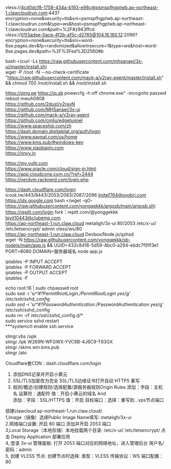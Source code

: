 vless://4cd0dcf8-1758-434a-b193-e98c@psmspfhgptwb.ap-northeast-1.clawcloudrun.com:443?encryption=none&security=tls&sni=psmspfhgptwb.ap-northeast-1.clawcloudrun.com&type=ws&host=psmspfhgptwb.ap-northeast-1.clawcloudrun.com&path=%2F#z943ffcd  
vless://01f3adee-0ace-4f2b-af5c-d2765@104.16.160.12:2096?encryption=none&security=tls&sni=word-6se.pages.dev&fp=randomized&allowInsecure=1&type=ws&host=word-6se.pages.dev&path=%2F%3Fed%3D2560#b  

bash <(curl -Ls https://raw.githubusercontent.com/mhsanaei/3x-ui/master/install.sh)         
wget -P /root -N --no-check-certificate "https://raw.githubusercontent.com/mack-a/v2ray-agent/master/install.sh" && chmod 700 /root/install.sh && /root/install.sh 

https://ping.pe  https://ip.sb  powercfg -h off chrome.exe" -incognito    passwd  reboot  mwuh0808   
https://github.com/2dust/v2rayN  
https://github.com/MHSanaei/3x-ui     
https://github.com/mack-a/v2ray-agent      
https://github.com/cmliu/edgetunnel    
https://www.spaceship.com/zh     
https://dash.domain.digitalplat.org/auth/login    
https://www.paypal.com/us/home    
https://www.kms.pub/#windows-key    
https://www.xiaobaotv.com    
https://nnyy.in    

https://my.vultr.com   
https://www.oracle.com/cloud/sign-in.html      
https://app.cloudcone.com.cn/?ref=2444    
https://nerdvm.racknerd.com/login.php    

https://dash.cloudflare.com/login     icook.tw/443/8443/2053/2083/2087/2096  linitef764@ovobri.com   
https://idx.google.com      bash <(wget -qO- https://raw.githubusercontent.com/yonggekkk/argosb/main/argosb.sh)  
https://replit.com/login      fork：replit.com/@yonggekkk           bivit10443@clubemp.com  
https://ap-northeast-1.run.claw.cloud   metaligh/3x-ui   80/2053  /etc/x-ui/  /etc/letsencrypt/  admin  vless/ws/80  
https://ap-northeast-1.run.claw.cloud   Devbox/Node.js/qzhsd   
wget -N https://raw.githubusercontent.com/yonggekkk/sb-nodejs/main/app.js && UUID=432c8416-5d59-4bc0-a294-ebdc7f91f3e1 PORT=8080 DOMAIN=服务器域名 node app.js   

iptables -P INPUT ACCEPT   
iptables -P FORWARD ACCEPT   
iptables -P OUTPUT ACCEPT  
iptables -F   

echo root:16  | sudo chpasswd root  
sudo sed -i 's/^#\?PermitRootLogin.*/PermitRootLogin yes/g' /etc/ssh/sshd_config  
sudo sed -i 's/^#\?PasswordAuthentication.*/PasswordAuthentication yes/g' /etc/ssh/sshd_config   
sudo rm -rf /etc/ssh/sshd_config.d/*   
sudo service sshd restart   
***systemctl enable ssh.service  

slmgr.vbs /upk  
slmgr /ipk W269N-WFGWX-YVC9B-4J6C9-T83GX  
slmgr /skms win.kms.pub  
slmgr /ato  

Cloudflare套CDN：dash.cloudflare.com/login  
1. 添加DNS记录并开启小黄云
2. SSL/TLS加密改为完全   SSL/TLS边缘证书打开自动 HTTPS 重写
3. 规则/概述/创建规则/选择配置/源服务器规则Origin Rules
添加：字段：主机名   运算符：通配符   值：开启小黄云的域名  And  
添加：字段：SSL/HTTPS    值：开启
目标端口：选择：重写到...vps节点端口

搭建clawcloud     ap-northeast-1.run.claw.cloud/  
1,Image（镜像）选择Public    Image Name填写:  metaligh/3x-ui   
2.网络端口设置: 开启 80 端口  添加并开启 2053 端口   
3,Local Storage（本地存储）本地挂载两个目录: /etc/x-ui/   /etc/letsencrypt/  点击 Deploy Application 部署应用   
4,:登录 3x-ui 管理面板: 打开 2053 端口对应的网络地址，进入管理后台  用户名/密码：admin   
5, 创建 VLESS 节点: 创建节点时选择: 类型：VLESS  传输协议：WS  端口配置：80  
